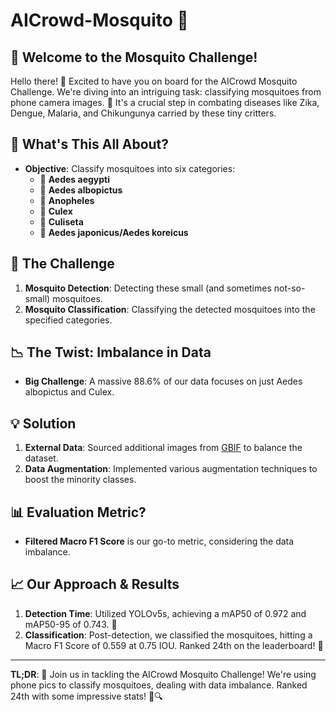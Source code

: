 # AICrowd-Mosquito 🦟

## 🌟 Welcome to the Mosquito Challenge!
Hello there! 👋 Excited to have you on board for the AICrowd Mosquito Challenge. We're diving into an intriguing task: classifying mosquitoes from phone camera images. 📸 It's a crucial step in combating diseases like Zika, Dengue, Malaria, and Chikungunya carried by these tiny critters.

## 🧐 What's This All About?
- **Objective**: Classify mosquitoes into six categories: 
  - 🦟 **Aedes aegypti**
  - 🦟 **Aedes albopictus**
  - 🦟 **Anopheles**
  - 🦟 **Culex**
  - 🦟 **Culiseta**
  - 🦟 **Aedes japonicus/Aedes koreicus**

## 🚀 The Challenge
1. **Mosquito Detection**: Detecting these small (and sometimes not-so-small) mosquitoes.
2. **Mosquito Classification**: Classifying the detected mosquitoes into the specified categories.

## 📉 The Twist: Imbalance in Data
- **Big Challenge**: A massive 88.6% of our data focuses on just Aedes albopictus and Culex. 

## 💡 Solution
1. **External Data**: Sourced additional images from [GBIF](https://www.gbif.org/) to balance the dataset.
2. **Data Augmentation**: Implemented various augmentation techniques to boost the minority classes.

## 📊 Evaluation Metric?
- **Filtered Macro F1 Score** is our go-to metric, considering the data imbalance.

## 📈 Our Approach & Results
1. **Detection Time**: Utilized YOLOv5s, achieving a mAP50 of 0.972 and mAP50-95 of 0.743. 🎯
2. **Classification**: Post-detection, we classified the mosquitoes, hitting a Macro F1 Score of 0.559 at 0.75 IOU. Ranked 24th on the leaderboard! 🌟

---

**TL;DR**: 🦟 Join us in tackling the AICrowd Mosquito Challenge! We're using phone pics to classify mosquitoes, dealing with data imbalance. Ranked 24th with some impressive stats! 🚀🔍